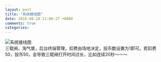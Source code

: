 ```yaml
---
layout: post
title: "系统接线图"
date: 2016-08-28 21:06:27 +0800
comments: true
categories: 
---
```

![系统接线图](https://raw.githubusercontent.com/qiuhaidong/qiuhaidong.github.com/source/source/images/%E7%B3%BB%E7%BB%9F%E6%8E%A5%E7%BA%BF%E5%9B%BE.png)  
三辊闸，淘气堡，后台终端管理，扣费由场地决定，投币数设置为1即可。若扣费50，投币50，会导致三辊闸打开时间过长，比如连续20秒～～～
